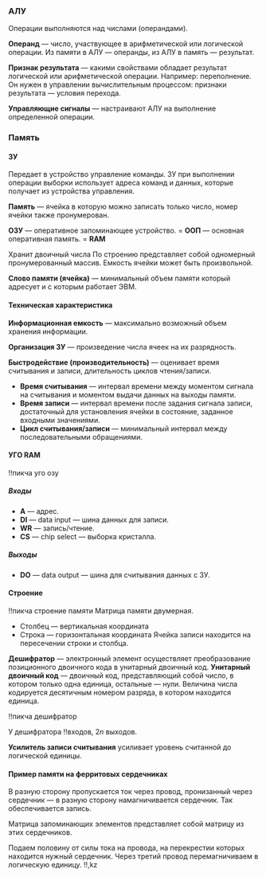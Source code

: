 ### АЛУ
Операции выполняются над числами (операндами).

**Операнд** — число, участвующее в арифметической или логической операции.
Из памяти в АЛУ — операнды, из АЛУ в память — результат.

**Признак результата** — какими свойствами обладает результат логической или арифметической операции.
Например: переполнение.
Он нужен в управлении вычислительным процессом: признаки результата — условия перехода.

**Управляющие сигналы** — настраивают АЛУ на выполнение определенной операции.


### Память

#### ЗУ

Передает в устройство управление команды.
ЗУ при выполнении операции выборки использует адреса команд и данных, которые получает из устройства управления.


**Память** — ячейка в которую можно записать только число, номер ячейки также пронумерован.

**ОЗУ** — оперативное запоминающее устройство. 
\=
**ООП** — основная оперативная память.
\=
**RAM**

Хранит двоичный числа
По строению представляет собой одномерный пронумерованный массив.
Емкость ячейки может быть произвольной.

**Слово памяти (ячейка)** — минимальный объем памяти который адресует и с которым работает ЭВМ.
#### Техническая характеристика

**Информационная емкость** — максимально возможный объем хранения информации.

**Организация ЗУ** — произведение числа ячеек на их разрядность.

**Быстродействие (производительность)** — оценивает время считывания и записи, длительность циклов чтения/записи.

- **Время считывания** — интервал времени между моментом сигнала на считывания и моментом выдачи данных на выходы памяти.
- **Время записи** — интервал времени после задания сигнала записи, достаточный для установления ячейки в состояние, заданное входными значениями.
- **Цикл считывания/записи** — минимальный интервал между последовательными обращениями.

#### УГО RAM

!!пикча уго озу
##### Входы
- **A** — адрес.
- **DI** — data input — шина данных для записи.
- **WR** — запись/чтение.
- **CS** — chip select — выборка кристалла.

##### Выходы
- **DO** — data output — шина для считывания данных с ЗУ.
  
#### Строение

!!пикча строение памяти
Матрица памяти двумерная. 
- Столбец — вертикальная координата
- Строка — горизонтальная координата
Ячейка записи находится на пересечении строки и столбца.

**Дешифратор** — электронный элемент осуществляет преобразование позиционного двоичного кода в унитарный двоичный код.
**Унитарный двоичный код** — двоичный код, представляющий собой число, в котором только одна единица, остальные — нули. Величина числа кодируется десятичным номером разряда, в котором находится единица.

!!пикча дешифратор

У дешифратора !!входов, $2n$ выходов.

**Усилитель записи считывания** усиливает уровень считанной до логической единицы.

#### Пример памяти на ферритовых сердечниках

В разную сторону пропускается ток через провод, пронизанный через сердечник — в разную сторону намагничивается сердечник.
Так обеспечивается запись.

Матрица запоминающих  элементов представляет собой матрицу из этих сердечников.

Подаем половину от силы тока на провода, на перекрестии которых находится  нужный сердечник.
Через третий провод перемагничиваем в логическую единицу. !!,kz